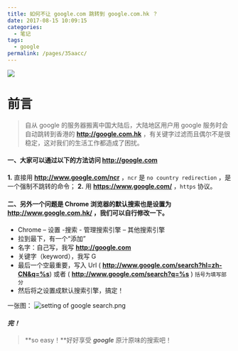 ```yaml
---
title: 如何不让 google.com 跳转到 google.com.hk ？
date: 2017-08-15 10:09:15
categories: 
  - 笔记
tags: 
  - google
permalink: /pages/35aacc/
---
```


![](https://cdn.jsdelivr.net/gh/itzhangbao/supplies/img/1240-20200902185656905.png)

# 前言

> 自从 google 的服务器搬离中国大陆后，大陆地区用户用 google 服务时会自动跳转到香港的 **http://google.com.hk** ，有关键字过滤而且偶尔不是很稳定，这对我们的生活工作都造成了困扰。

#### 一、大家可以通过以下的方法访问 **http://google.com**

**1.** 直接用 **http://www.google.com/ncr** ，`ncr` 是 `no country redirection` ，是一个强制不跳转的命令；
**2.** 用 **https://www.google.com/** ，`https` 协议。

#### 二、另外一个问题是 Chrome 浏览器的默认搜索也是设置为 **http://www.google.com.hk/** ，我们可以自行修改一下。

- Chrome – 设置 -搜索 - 管理搜索引擎 – 其他搜索引擎
- 拉到最下，有一个“添加”
- 名字：自己写，我写 **http://google.com**
- 关键字（keyword），我写 G
- 最后一个空最重要，写入 Url ( **http://www.google.com/search?hl=zh-CN&q=%s**) 或者 ( **http://www.google.com/search?q=%s** ) `括号为填写部分`
- 然后将之设置成默认搜索引擎，搞定！

一张图：
![setting of google search.png](https://cdn.jsdelivr.net/gh/itzhangbao/supplies/img/1240-20200902185704192.png)

#### **_完！_**

> **so easy！**好好享受 **_google_** 原汁原味的搜索吧！
